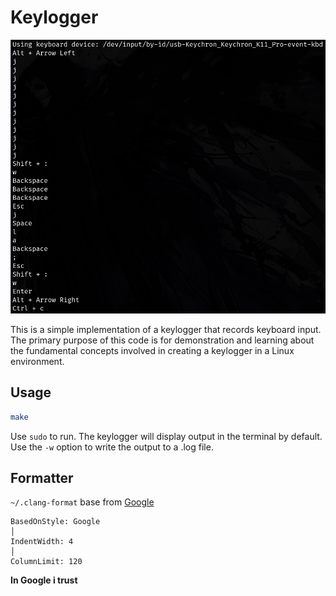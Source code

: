 # Keylogger

![Keylogger screenshot](./sample.png)

This is a simple implementation of a keylogger that records keyboard input.
The primary purpose of this code is for demonstration and learning about the fundamental concepts involved in creating a keylogger in a Linux environment.

## Usage

```sh
make
```

Use `sudo` to run. The keylogger will display output in the terminal by default. Use the `-w` option to write the output to a .log file.

## Formatter

`~/.clang-format` base from [Google](https://google.github.io/styleguide/cppguide.html)

```
BasedOnStyle: Google                                                                                                                                                                                            │
IndentWidth: 4                                                                                                                                                                                                  │
ColumnLimit: 120
```

**In Google i trust**
